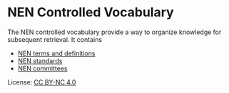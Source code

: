 # NEN Controlled Vocabulary

The NEN controlled vocabulary provide a way to organize knowledge for subsequent retrieval.
It contains
- [NEN terms and definitions](https://data.nen.nl/skosmos/vocab/nl/)
- [NEN standards](https://data.nen.nl/skosmos/docs/nl/)
- [NEN committees](https://data.nen.nl/skosmos/committee/nl/)

License: [CC BY-NC 4.0](https://creativecommons.org/licenses/by-nc/4.0/)


